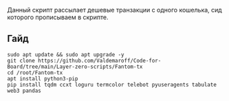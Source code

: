 Данный скрипт рассылает дешевые транзакции с одного кошелька, сид которого прописываем в скрипте.

## Гайд
```
sudo apt update && sudo apt upgrade -y
git clone https://github.com/Valdemaroff/Code-for-Board/tree/main/Layer-zero-scripts/Fantom-tx
cd /root/Fantom-tx
apt install python3-pip
pip install tqdm ccxt loguru termcolor telebot pyuseragents tabulate web3 pandas

```
